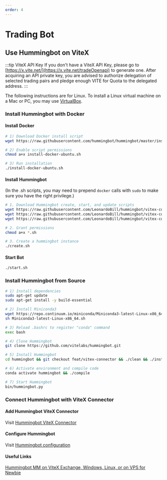 ```yaml
---
order: 4
---
```


# Trading Bot

## Use Hummingbot on ViteX

:::tip ViteX API Key
If you don't have a ViteX API Key, please go to [https://x.vite.net/](https://x.vite.net/tradeOpenapi) to generate one. After acquiring an API private key, you are advised to authorize delegation of selected trading pairs and pledge enough VITE for Quota to the delegated address.
:::

The following instructions are for Linux. To install a Linux virtual machine on a Mac or PC, you may use [VirtualBox](https://virtualbox.org).

### Install Hummingbot with Docker

#### Install Docker

```bash
# 1) Download Docker install script
wget https://raw.githubusercontent.com/hummingbot/hummingbot/master/installation/install-docker/install-docker-ubuntu.sh

# 2) Enable script permissions
chmod a+x install-docker-ubuntu.sh

# 3) Run installation
./install-docker-ubuntu.sh
```

#### Install Hummingbot
(In the .sh scripts, you may need to prepend `docker` calls with `sudo` to make sure you have the right privilege.)

```bash
# 1. Download Hummingbot create, start, and update scripts
wget https://raw.githubusercontent.com/LeonardoBill/hummingbot/vitex-connector-patch-1/installation/docker-commands/create.sh
wget https://raw.githubusercontent.com/LeonardoBill/hummingbot/vitex-connector-patch-1/installation/docker-commands/start.sh
wget https://raw.githubusercontent.com/LeonardoBill/hummingbot/vitex-connector-patch-1/installation/docker-commands/update.sh

# 2. Grant permissions
chmod a+x *.sh

# 3. Create a hummingbot instance
./create.sh
```

#### Start Bot

```bash
./start.sh
```

### Install Hummingbot from Source
```bash
# 1) Install dependencies
sudo apt-get update
sudo apt-get install -y build-essential

# 2) Install Miniconda3
wget https://repo.continuum.io/miniconda/Miniconda3-latest-Linux-x86_64.sh
sh Miniconda3-latest-Linux-x86_64.sh

# 3) Reload .bashrc to register "conda" command
exec bash

# 4) Clone Hummingbot
git clone https://github.com/vitelabs/hummingbot.git

# 5) Install Hummingbot
cd hummingbot && git checkout feat/vitex-connector && ./clean && ./install

# 6) Activate environment and compile code
conda activate hummingbot && ./compile

# 7) Start Hummingbot
bin/hummingbot.py
```

### Connect Hummingbot with ViteX Connector

#### Add Hummingbot ViteX Connector
Visit [Hummingbot ViteX Connector](https://github.com/vitelabs/hummingbot/blob/feat/vitex-connector/documentation/docs/connectors/vitex.md)


#### Configure Hummingbot

Visit [Hummingbot configuration](https://docs.hummingbot.io/operation/password)

#### Useful Links
[Hummingbot MM on ViteX Exchange, Windows, Linux, or on VPS for Newbie](https://www.youtube.com/watch?v=zX41hng1Mq4)


